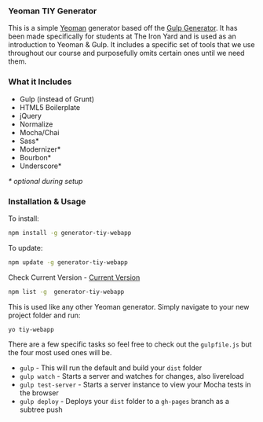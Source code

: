 ### Yeoman TIY Generator

This is a simple [Yeoman](http://yeoman.io/) generator based off the [Gulp Generator](https://github.com/yeoman/generator-gulp-webapp). It has been made specifically for students at The Iron Yard and is used as an introduction to Yeoman & Gulp. It includes a specific set of tools that we use throughout our course and purposefully omits certain ones until we need them.

### What it Includes

* Gulp (instead of Grunt)
* HTML5 Boilerplate
* jQuery
* Normalize
* Mocha/Chai
* Sass*
* Modernizer*
* Bourbon*
* Underscore*

_* optional during setup_

### Installation & Usage

To install:

```sh
npm install -g generator-tiy-webapp
```

To update:

```sh
npm update -g generator-tiy-webapp
```

Check Current Version - [Current Version](https://github.com/twhitacre/generator-tiy-webapp/releases)

```sh
npm list -g  generator-tiy-webapp
```

This is used like any other Yeoman generator. Simply navigate to your new project folder and run:

```sh
yo tiy-webapp
```

There are a few specific tasks so feel free to check out the `gulpfile.js` but the four most used ones will be.

* `gulp` - This will run the default and build your `dist` folder
* `gulp watch` - Starts a server and watches for changes, also livereload
* `gulp test-server` - Starts a server instance to view your Mocha tests in the browser
* `gulp deploy` - Deploys your `dist` folder to a `gh-pages` branch as a subtree push
